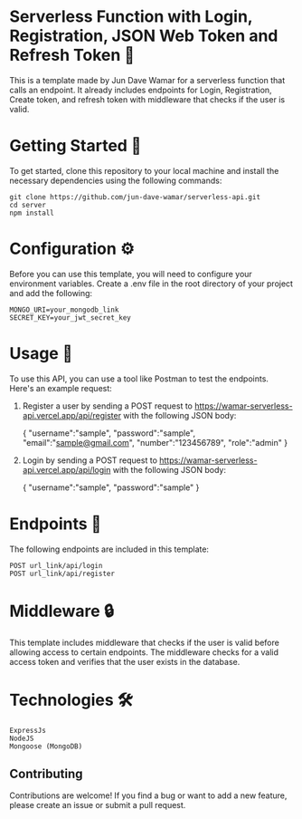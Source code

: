 # Serverless Function with Login, Registration, JSON Web Token and Refresh Token 🚀

This is a template made by Jun Dave Wamar for a serverless function that calls an endpoint. It already includes endpoints for Login, Registration, Create token, and refresh token with middleware that checks if the user is valid.


# Getting Started 🚀 

To get started, clone this repository to your local machine and install the necessary dependencies using the following commands:

    git clone https://github.com/jun-dave-wamar/serverless-api.git
    cd server
    npm install

# Configuration ⚙️ 

Before you can use this template, you will need to configure your environment variables. Create a .env file in the root directory of your project and add the following:

    MONGO_URI=your_mongodb_link
    SECRET_KEY=your_jwt_secret_key

# Usage 🚀

To use this API, you can use a tool like Postman to test the endpoints. Here's an example request:

1. Register a user by sending a POST request to https://wamar-serverless-api.vercel.app/api/register with the following JSON body:

    {
        "username":"sample",
        "password":"sample",
        "email":"sample@gmail.com",
        "number":"123456789",
        "role":"admin"
    }

2. Login by sending a POST request to https://wamar-serverless-api.vercel.app/api/login with the following JSON body:

    {
        "username":"sample",
        "password":"sample"
    }


# Endpoints 📝 

The following endpoints are included in this template:

    POST url_link/api/login
    POST url_link/api/register

# Middleware 🔒 

This template includes middleware that checks if the user is valid before allowing access to certain endpoints. The middleware checks for a valid access token and verifies that the user exists in the database.

# Technologies 🛠️ 

    ExpressJs
    NodeJS
    Mongoose (MongoDB)
    
## Contributing

Contributions are welcome! If you find a bug or want to add a new feature, please create an issue or submit a pull request.


